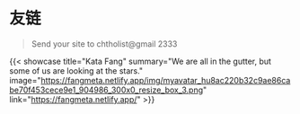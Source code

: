 # 友链


> Send your site to chtholist@gmail  2333





{{< showcase title="Kata Fang" summary="We are all in the gutter, but some of us are looking at the stars." image="https://fangmeta.netlify.app/img/myavatar_hu8ac220b32c9ae86cabe70f453cece9e1_904986_300x0_resize_box_3.png" link="https://fangmeta.netlify.app/" >}}

